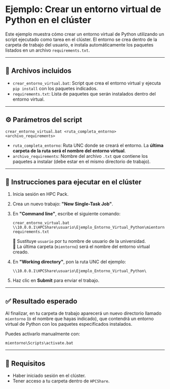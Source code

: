 # Ejemplo: Crear un entorno virtual de Python en el clúster

Este ejemplo muestra cómo crear un entorno virtual de Python utilizando un script ejecutado como tarea en el clúster. El entorno se crea dentro de la carpeta de trabajo del usuario, e instala automáticamente los paquetes listados en un archivo `requirements.txt`.

---

## 📁 Archivos incluidos

- `crear_entorno_virtual.bat`: Script que crea el entorno virtual y ejecuta `pip install` con los paquetes indicados.
- `requirements.txt`: Lista de paquetes que serán instalados dentro del entorno virtual.

---

## ⚙️ Parámetros del script

```
crear_entorno_virtual.bat <ruta_completa_entorno> <archivo_requirements>
```

- `ruta_completa_entorno`: Ruta UNC donde se creará el entorno. La **última carpeta de la ruta será el nombre del entorno virtual**.
- `archivo_requirements`: Nombre del archivo `.txt` que contiene los paquetes a instalar (debe estar en el mismo directorio de trabajo).

---

## 🚀 Instrucciones para ejecutar en el clúster

1. Inicia sesión en HPC Pack.
2. Crea un nuevo trabajo: **"New Single-Task Job"**.
3. En **"Command line"**, escribe el siguiente comando:

   ```
   crear_entorno_virtual.bat \\10.0.0.1\HPCShare\usuario\Ejemplo_Entorno_Virtual_Python\mientorno requirements.txt
   ```

   🔸 Sustituye `usuario` por tu nombre de usuario de la universidad.  
   🔸 La última carpeta (`mientorno`) será el nombre del entorno virtual creado.

4. En **"Working directory"**, pon la ruta UNC del ejemplo:

   ```
   \\10.0.0.1\HPCShare\usuario\Ejemplo_Entorno_Virtual_Python\
   ```

5. Haz clic en **Submit** para enviar el trabajo.

---

## ✅ Resultado esperado

Al finalizar, en tu carpeta de trabajo aparecerá un nuevo directorio llamado `mientorno` (o el nombre que hayas indicado), que contendrá un entorno virtual de Python con los paquetes especificados instalados.

Puedes activarlo manualmente con:

```
mientorno\Scripts\activate.bat
```

---

## 📌 Requisitos

- Haber iniciado sesión en el clúster.
- Tener acceso a tu carpeta dentro de `HPCShare`.
